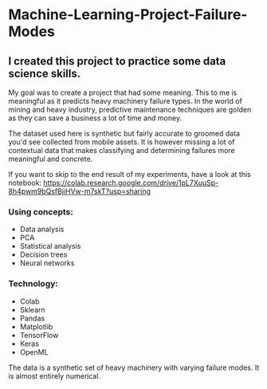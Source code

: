 # Machine-Learning-Project-Failure-Modes

## I created this project to practice some data science skills.

My goal was to create a project that had some meaning. This to me is meaningful as it predicts heavy machinery failure types. In the world of mining and heavy industry, predictive maintenance techniques are golden as they can save a business a lot of time and money.

The dataset used here is synthetic but fairly accurate to groomed data you'd see collected from mobile assets. It is however missing a lot of contextual data that makes classifying and determining failures more meaningful and concrete.

If you want to skip to the end result of my experiments, have a look at this notebook: https://colab.research.google.com/drive/1pL7XuuSp-8h4pwm9bQsfBjiHVw-m7skT?usp=sharing

### Using concepts:

- Data analysis
- PCA
- Statistical analysis
- Decision trees
- Neural networks

### Technology:

- Colab
- Sklearn
- Pandas
- Matplotlib
- TensorFlow
- Keras
- OpenML

The data is a synthetic set of heavy machinery with varying failure modes. It is almost entirely numerical.
